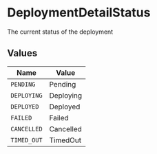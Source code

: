 # DeploymentDetailStatus

The current status of the deployment


## Values

| Name        | Value       |
| ----------- | ----------- |
| `PENDING`   | Pending     |
| `DEPLOYING` | Deploying   |
| `DEPLOYED`  | Deployed    |
| `FAILED`    | Failed      |
| `CANCELLED` | Cancelled   |
| `TIMED_OUT` | TimedOut    |
